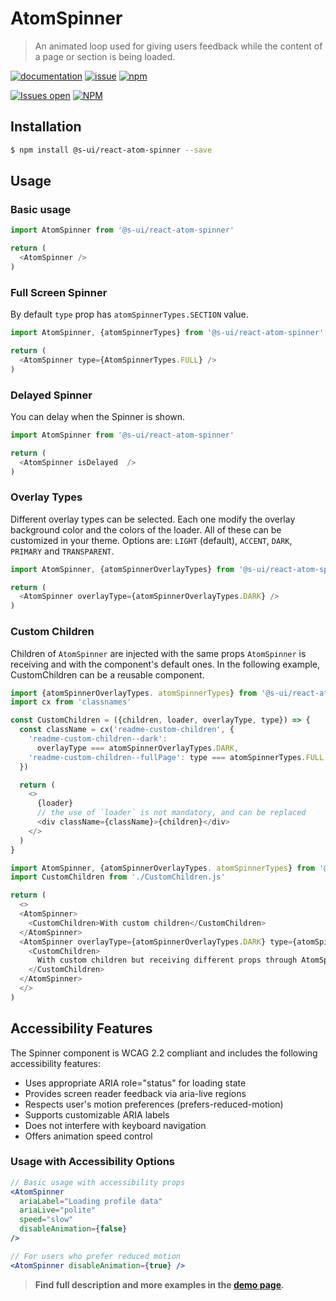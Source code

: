 # AtomSpinner

> An animated loop used for giving users feedback while the content of a page or section is being loaded.

[![documentation](https://img.shields.io/badge/read%20the%20doc-black?logo=readthedocs)](https://sui-components.vercel.app/workbench/atom/spinner/)
[![issue](https://img.shields.io/badge/report%20a%20bug-black?logo=openbugbounty&logoColor=red)](https://github.com/SUI-Components/sui-components/issues/new?&projects=4&template=bug-report.yml&assignees=&template=report-a-bug.yml&title=🪲+&labels=bug,component,atom,spinner)
[![npm](https://img.shields.io/npm/dt/%40s-ui/react-atom-spinner?logo=npm&labelColor=black)](https://www.npmjs.com/package/@s-ui/react-atom-spinner)

[![Issues open](https://img.shields.io/github/issues-search/SUI-Components/sui-components?query=is%3Aopen%20label%3Acomponent%20label%3Aspinner&logo=openbugbounty&logoColor=red&label=issues%20open&color=red)](https://github.com/SUI-Components/sui-components/issues?q=is%3Aopen+label%3Acomponent+label%3Aspinner)
[![NPM](https://img.shields.io/npm/l/%40s-ui%2Freact-atom-spinner)](https://github.com/SUI-Components/sui-components/blob/main/components/atom/spinner/LICENSE.md)

## Installation

```sh
$ npm install @s-ui/react-atom-spinner --save
```

## Usage

### Basic usage

```js
import AtomSpinner from '@s-ui/react-atom-spinner'

return (
  <AtomSpinner />
)
```

### Full Screen Spinner
By default ```type``` prop has ```atomSpinnerTypes.SECTION``` value.

```js
import AtomSpinner, {atomSpinnerTypes} from '@s-ui/react-atom-spinner'

return (
  <AtomSpinner type={AtomSpinnerTypes.FULL} />
)
```

### Delayed Spinner
You can delay when the Spinner is shown.

```js
import AtomSpinner from '@s-ui/react-atom-spinner'

return (
  <AtomSpinner isDelayed  />
)
```

### Overlay Types
Different overlay types can be selected. Each one modify the overlay background color and the colors of the loader. All of these can be customized in your theme.
Options are: ```LIGHT``` (default), ```ACCENT```, ```DARK```, ```PRIMARY``` and ```TRANSPARENT```.

```js
import AtomSpinner, {atomSpinnerOverlayTypes} from '@s-ui/react-atom-spinner'

return (
  <AtomSpinner overlayType={atomSpinnerOverlayTypes.DARK} />
)
```

### Custom Children
Children of ```AtomSpinner``` are injected with the same props ```AtomSpinner``` is receiving and with the component's default ones.
In the following example, CustomChildren can be a reusable component.
```js
import {atomSpinnerOverlayTypes. atomSpinnerTypes} from '@s-ui/react-atom-spinner'
import cx from 'classnames'

const CustomChildren = ({children, loader, overlayType, type}) => {
  const className = cx('readme-custom-children', {
    'readme-custom-children--dark':
      overlayType === atomSpinnerOverlayTypes.DARK,
    'readme-custom-children--fullPage': type === atomSpinnerTypes.FULL
  })

  return (
    <>
      {loader}
      // the use of `loader` is not mandatory, and can be replaced
      <div className={className}>{children}</div>
    </>
  )
}
```

```js
import AtomSpinner, {atomSpinnerOverlayTypes. atomSpinnerTypes} from '@s-ui/react-atom-spinner'
import CustomChildren from './CustomChildren.js'

return (
  <>
  <AtomSpinner>
    <CustomChildren>With custom children</CustomChildren>
  </AtomSpinner>
  <AtomSpinner overlayType={atomSpinnerOverlayTypes.DARK} type={atomSpinnerTypes.FULL}>
    <CustomChildren>
      With custom children but receiving different props through AtomSpinner
    </CustomChildren>
  </AtomSpinner>
  </>
)
```

## Accessibility Features

The Spinner component is WCAG 2.2 compliant and includes the following accessibility features:

- Uses appropriate ARIA role="status" for loading state
- Provides screen reader feedback via aria-live regions
- Respects user's motion preferences (prefers-reduced-motion)
- Supports customizable ARIA labels
- Does not interfere with keyboard navigation
- Offers animation speed control

### Usage with Accessibility Options

```jsx
// Basic usage with accessibility props
<AtomSpinner 
  ariaLabel="Loading profile data"
  ariaLive="polite"
  speed="slow"
  disableAnimation={false}
/>

// For users who prefer reduced motion
<AtomSpinner disableAnimation={true} />
```

> **Find full description and more examples in the [demo page](https://sui-components.now.sh/workbench/atom/spinner/demo).**
